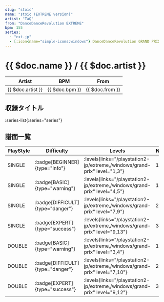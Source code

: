```yaml
---
slug: "stoic"
name: "stoic (EXTREME version)"
artist: "TaQ"
from: "DanceDanceRevolution EXTREME"
bpm: 155
series:
  - "ext-jp"
  - [:icon{name="simple-icons:windows"} DanceDanceRevolution GRAND PRIX](/windows/grand-prix)
---
```


# {{ $doc.name }} / {{ $doc.artist }}

|Artist|BPM|From|
|------|---|----|
|{{ $doc.artist }}|{{ $doc.bpm }}|{{ $doc.from }}|

## 収録タイトル

:series-list{:series="series"}

## 譜面一覧

|PlayStyle|Difficulty|Levels|Notes|Movie|
|---------|----------|------|-----|-----|
|SINGLE| :badge[BEGINNER]{type="info"}| :levels{links="/playstation2-jp/extreme,/windows/grand-prix" level="1,3"}|102/0||
|SINGLE| :badge[BASIC]{type="warning"}| :levels{links="/playstation2-jp/extreme,/windows/grand-prix" level="4,5"}|134/0||
|SINGLE| :badge[DIFFICULT]{type="danger"}| :levels{links="/playstation2-jp/extreme,/windows/grand-prix" level="7,9"}|270/0||
|SINGLE| :badge[EXPERT]{type="success"}| :levels{links="/playstation2-jp/extreme,/windows/grand-prix" level="9,13"}|342/3||
|DOUBLE| :badge[BASIC]{type="warning"}| :levels{links="/playstation2-jp/extreme,/windows/grand-prix" level="3,4"}|131/0||
|DOUBLE| :badge[DIFFICULT]{type="danger"}| :levels{links="/playstation2-jp/extreme,/windows/grand-prix" level="7,10"}|265/0||
|DOUBLE| :badge[EXPERT]{type="success"}| :levels{links="/playstation2-jp/extreme,/windows/grand-prix" level="9,12"}|333/0||
